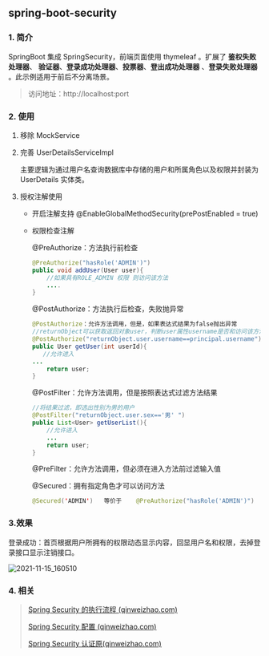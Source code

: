 ## spring-boot-security

### 1. 简介

SpringBoot 集成 SpringSecurity，前端页面使用 thymeleaf 。扩展了 **鉴权失败处理器**、 **验证器**、**登录成功处理器**、**投票器**、**登出成功处理器** 、**登录失败处理器**
。此示例适用于前后不分离场景。

> 访问地址：http://localhost:port
>

### 2. 使用

1. 移除 MockService

2. 完善 UserDetailsServiceImpl

   主要逻辑为通过用户名查询数据库中存储的用户和所属角色以及权限并封装为 UserDetails 实体类。

3. 授权注解使用

    - 开启注解支持 @EnableGlobalMethodSecurity(prePostEnabled = true)

    - 权限检查注解

      @PreAuthorize：方法执行前检查

      ```java
      @PreAuthorize("hasRole('ADMIN')")  
      public void addUser(User user){  
          //如果具有ROLE_ADMIN 权限 则访问该方法  
          ....  
      }
      ```

      @PostAuthorize：方法执行后检查，失败抛异常

      ```java
      @PostAuthorize：允许方法调用，但是，如果表达式结果为false抛出异常  
      //returnObject可以获取返回对象user，判断user属性username是否和访问该方法的用户对象的用户名一样。不一样则抛出异常。  
      @PostAuthorize("returnObject.user.username==principal.username")  
      public User getUser(int userId){  
         //允许进入
      ...  
          return user;
      }
      ```

      @PostFilter：允许方法调用，但是按照表达式过滤方法结果

      ```java
      //将结果过滤，即选出性别为男的用户  
      @PostFilter("returnObject.user.sex=='男' ")  
      public List<User> getUserList(){  
          //允许进入
          ...  
          return user; 
      }
      ```

      @PreFilter：允许方法调用，但必须在进入方法前过滤输入值

      @Secured：拥有指定角色才可以访问方法

      ```java
      @Secured('ADMIN')   等价于    @PreAuthorize("hasRole('ADMIN')")
      ```

### 3.效果

登录成功：首页根据用户所拥有的权限动态显示内容，回显用户名和权限，去掉登录接口显示注销接口。

![2021-11-15_160510](https://img.qinweizhao.com//2021/11/2021-11-15_160510.png)

### 4. 相关

> [Spring Security 的执行流程 (qinweizhao.com)](https://blog.qinweizhao.com/article/14)
>
> [Spring Security 配置 (qinweizhao.com)](https://blog.qinweizhao.com/article/59)
>
> [Spring Security 认证原(qinweizhao.com)](https://blog.qinweizhao.com/article/15)
>


